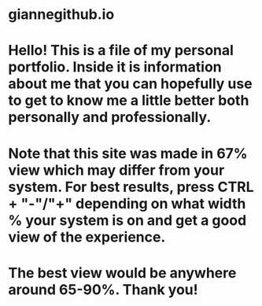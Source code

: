 # giannegithub.io

# Hello! This is a file of my personal portfolio. Inside it is information about me that you can hopefully use to get to know me a little better both personally and professionally.

# Note that this site was made in 67% view which may differ from your system. For best results, press CTRL + "-"/"+" depending on what width % your system is on and get a good view of the experience.

# The best view would be anywhere around 65-90%. Thank you!
